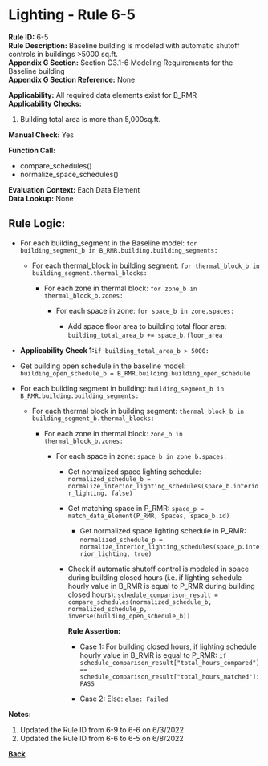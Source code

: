 
# Lighting - Rule 6-5

**Rule ID:** 6-5  
**Rule Description:** Baseline building is modeled with automatic shutoff controls in buildings >5000 sq.ft.  
**Appendix G Section:** Section G3.1-6 Modeling Requirements for the Baseline building  
**Appendix G Section Reference:**  None  

**Applicability:** All required data elements exist for B_RMR  
**Applicability Checks:**  

  1. Building total area is more than 5,000sq.ft.  

**Manual Check:** Yes  

**Function Call:**  

  - compare_schedules()
  - normalize_space_schedules()

**Evaluation Context:** Each Data Element  
**Data Lookup:** None  

## Rule Logic: 

- For each building_segment in the Baseline model: `for building_segment_b in B_RMR.building.building_segments:`  

  - For each thermal_block in building segment: `for thermal_block_b in building_segment.thermal_blocks:`  

    - For each zone in thermal block: `for zone_b in thermal_block_b.zones:`  

      - For each space in zone: `for space_b in zone.spaces:`  

        - Add space floor area to building total floor area: `building_total_area_b += space_b.floor_area`  

- **Applicability Check 1:**`if building_total_area_b > 5000:`  

- Get building open schedule in the baseline model: `building_open_schedule_b = B_RMR.building.building_open_schedule`  

- For each building segment in building: `building_segment_b in B_RMR.building.building_segments:`  

  - For each thermal block in building segment: `thermal_block_b in building_segment_b.thermal_blocks:`  

    - For each zone in thermal block: `zone_b in thermal_block_b.zones:`  

      - For each space in zone: `space_b in zone_b.spaces:`  

        - Get normalized space lighting schedule: `normalized_schedule_b = normalize_interior_lighting_schedules(space_b.interior_lighting, false)`  

        - Get matching space in P_RMR: `space_p = match_data_element(P_RMR, Spaces, space_b.id)`  

          - Get normalized space lighting schedule in P_RMR: `normalized_schedule_p = normalize_interior_lighting_schedules(space_p.interior_lighting, true)`

        - Check if automatic shutoff control is modeled in space during building closed hours (i.e. if lighting schedule hourly value in B_RMR is equal to P_RMR during building closed hours): `schedule_comparison_result = compare_schedules(normalized_schedule_b, normalized_schedule_p, inverse(building_open_schedule_b))`  

          **Rule Assertion:**

          - Case 1: For building closed hours, if lighting schedule hourly value in B_RMR is equal to P_RMR: `if schedule_comparison_result["total_hours_compared"] == schedule_comparison_result["total_hours_matched"]: PASS`  

          - Case 2: Else: `else: Failed`  


**Notes:**
  1. Updated the Rule ID from 6-9 to 6-6 on 6/3/2022
  2. Updated the Rule ID from 6-6 to 6-5 on 6/8/2022

**[Back](../_toc.md)**
